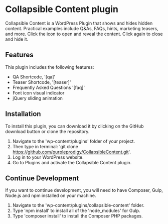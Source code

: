 # Collapsible Content plugin

Collapsible Content is a WordPress Plugin that shows and hides hidden content.  Practical examples include Q&As, FAQs, hints, marketing teasers, and more.  Click the icon to open and reveal the content. Click again to close and hide it.


## Features

This plugin includes the following features:

- QA Shortcode, '[qa]'
- Teaser Shortcode, '[teaser]'
- Frequently Asked Questions '[faq]'
- Font icon visual indicator
- jQuery sliding animation

## Installation

To install this plugin, you can download it by clicking on the GitHub download button or clone the repository.

1. Navigate to the 'wp-content/plugins' folder of your project.
2. Then type in terminal: 'git clone https://github.com/purpleprodigy/CollapsibleContent.git'.
3. Log in to your WordPress website.
4. Go to Plugins and activate the Collapsible Content plugin.

## Continue Development

If you want to continue development, you will need to have Composer, Gulp, Node.js and npm installed on your machine. 

1. Navigate to the 'wp-content/plugins/collapsible-content' folder.
2. Type 'npm install' to install all of the 'node_modules' for Gulp.
3. Type 'composer install' to install the Composer PHP packages.

